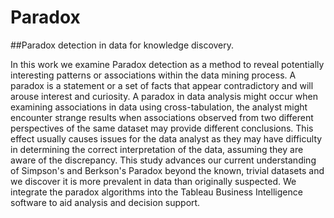 # Paradox
##Paradox detection in data for knowledge discovery.

In this work we examine Paradox detection as a method to reveal potentially interesting patterns or associations within the data mining process. A paradox is a statement or a set of facts that appear contradictory and will arouse interest and curiosity. A paradox in data analysis might occur when examining associations in data using cross-tabulation, the analyst might encounter strange results when associations observed from two different perspectives of the same dataset may provide different conclusions. This effect usually causes issues for the data analyst as they may have difficulty in determining the correct interpretation of the data, assuming they are aware of the discrepancy. This study advances our current understanding of Simpson's and Berkson's Paradox beyond the known, trivial datasets and we discover it is more prevalent in data than originally suspected. We integrate the paradox algorithms into the Tableau Business Intelligence software to aid analysis and decision support.
